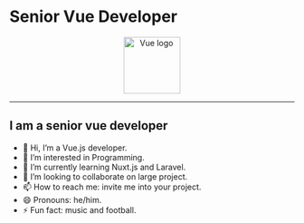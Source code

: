 # Senior Vue Developer
<p align="center"><img width="100" src="https://vuejs.org/images/logo.png" alt="Vue logo"></p>
<hr>

## I am a senior vue developer

- 👋 Hi, I’m a Vue.js developer.
- 👀 I’m interested in Programming.
- 🌱 I’m currently learning Nuxt.js and Laravel.
- 💞️ I’m looking to collaborate on large project.
- 📫 How to reach me: invite me into your project.
- 😄 Pronouns: he/him.
- ⚡ Fun fact: music and football.

<!---
vuedev2113/vuedev2113 is a ✨ special ✨ repository because its `README.md` (this file) appears on your GitHub profile.
You can click the Preview link to take a look at your changes.
--->
